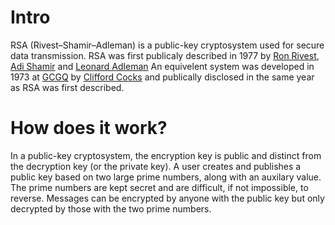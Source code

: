 # Intro
RSA (Rivest–Shamir–Adleman) is a public-key cryptosystem used for secure data transmission.
RSA was first publicaly described in 1977 by [Ron Rivest](https://en.wikipedia.org/wiki/Ron_Rivest), [Adi Shamir](https://en.wikipedia.org/wiki/Adi_Shamir) and [Leonard Adleman](https://en.wikipedia.org/wiki/Leonard_Adleman)
An equivelent system was developed in 1973 at [GCGQ](https://en.wikipedia.org/wiki/GCHQ) by [Clifford Cocks](https://en.wikipedia.org/wiki/Clifford_Cocks) and publically disclosed in the same year as RSA was first described.

# How does it work?
In a public-key cryptosystem, the encryption key is public and distinct from the decryption key (or the private key). A user creates and publishes a public key based on two large prime numbers, along with an auxilary value.
The prime numbers are kept secret and are difficult, if not impossible, to reverse. Messages can be encrypted by anyone with the public key but only decrypted by those with the two prime numbers. 
